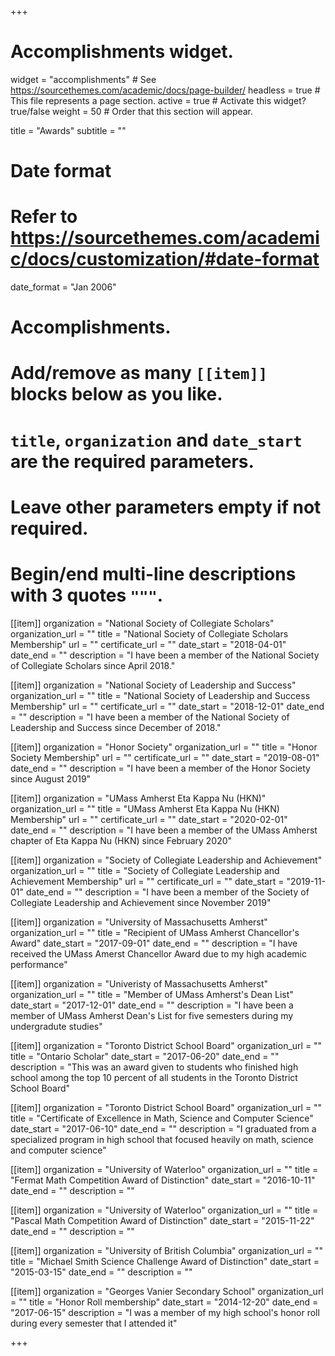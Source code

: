 +++
# Accomplishments widget.
widget = "accomplishments"  # See https://sourcethemes.com/academic/docs/page-builder/
headless = true  # This file represents a page section.
active = true  # Activate this widget? true/false
weight = 50  # Order that this section will appear.

title = "Awards"
subtitle = ""

# Date format
#   Refer to https://sourcethemes.com/academic/docs/customization/#date-format
date_format = "Jan 2006"

# Accomplishments.
#   Add/remove as many `[[item]]` blocks below as you like.
#   `title`, `organization` and `date_start` are the required parameters.
#   Leave other parameters empty if not required.
#   Begin/end multi-line descriptions with 3 quotes `"""`.

[[item]]
  organization = "National Society of Collegiate Scholars"
  organization_url = ""
  title = "National Society of Collegiate Scholars Membership"
  url = ""
  certificate_url = ""
  date_start = "2018-04-01"
  date_end = ""
  description = "I have been a member of the National Society of Collegiate Scholars since April 2018."

[[item]]
  organization = "National Society of Leadership and Success"
  organization_url = ""
  title = "National Society of Leadership and Success Membership"
  url = ""
  certificate_url = ""
  date_start = "2018-12-01"
  date_end = ""
  description = "I have been a member of the National Society of Leadership and Success since December of 2018."
  
[[item]]
  organization = "Honor Society"
  organization_url = ""
  title = "Honor Society Membership"
  url = ""
  certificate_url = ""
  date_start = "2019-08-01"
  date_end = ""
  description = "I have been a member of the Honor Society since August 2019"
  
[[item]]
  organization = "UMass Amherst Eta Kappa Nu (HKN)"
  organization_url = ""
  title = "UMass Amherst Eta Kappa Nu (HKN) Membership"
  url = ""
  certificate_url = ""
  date_start = "2020-02-01"
  date_end = ""
  description = "I have been a member of the UMass Amherst chapter of Eta Kappa Nu (HKN) since February 2020"
  
[[item]]
  organization = "Society of Collegiate Leadership and Achievement"
  organization_url = ""
  title = "Society of Collegiate Leadership and Achievement Membership"
  url = ""
  certificate_url = ""
  date_start = "2019-11-01"
  date_end = ""
  description = "I have been a member of the Society of Collegiate Leadership and Achievement since November 2019"

[[item]]
  organization = "University of Massachusetts Amherst"
  organization_url = ""
  title = "Recipient of UMass Amherst Chancellor's Award"
  date_start = "2017-09-01"
  date_end = ""
  description = "I have received the UMass Amerst Chancellor Award due to my high academic performance"
  
[[item]]
  organization = "Univeristy of Massachusetts Amherst"
  organization_url = ""
  title = "Member of UMass Amherst's Dean List"
  date_start = "2017-12-01"
  date_end = ""
  description = "I have been a member of UMass Amherst Dean's List for five semesters during my undergradute studies"
  
[[item]]
  organization = "Toronto District School Board"
  organization_url = ""
  title = "Ontario Scholar"
  date_start = "2017-06-20"
  date_end = ""
  description = "This was an award given to students who finished high school among the top 10 percent of all students in the Toronto District School Board"
  
[[item]]
  organization = "Toronto District School Board"
  organization_url = ""
  title = "Certificate of Excellence in Math, Science and Computer Science"
  date_start = "2017-06-10"
  date_end = ""
  description = "I graduated from a specialized program in high school that focused heavily on math, science and computer science"
  
[[item]]
  organization = "University of Waterloo"
  organization_url = ""
  title = "Fermat Math Competition Award of Distinction"
  date_start = "2016-10-11"
  date_end = ""
  description = ""
 
[[item]]
  organization = "University of Waterloo"
  organization_url = ""
  title = "Pascal Math Competition Award of Distinction"
  date_start = "2015-11-22" 
  date_end = ""
  description = ""

[[item]]
  organization = "University of British Columbia"
  organization_url = ""
  title = "Michael Smith Science Challenge Award of Distinction"
  date_start = "2015-03-15"
  date_end = ""
  description = ""
  
[[item]]
  organization = "Georges Vanier Secondary School"
  organization_url = ""
  title = "Honor Roll membership"
  date_start = "2014-12-20"
  date_end = "2017-06-15"
  description = "I was a member of my high school's honor roll during every semester that I attended it"

+++
